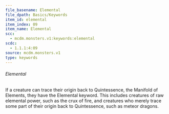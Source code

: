 ```yaml
---
file_basename: Elemental
file_dpath: Basics/Keywords
item_id: elemental
item_index: 09
item_name: Elemental
scc:
  - mcdm.monsters.v1:keywords:elemental
scdc:
  - 1.1.1:4:09
source: mcdm.monsters.v1
type: keywords
---
```


###### Elemental

If a creature can trace their origin back to Quintessence, the Manifold of Elements, they have the Elemental keyword. This includes creatures of raw elemental power, such as the crux of fire, and creatures who merely trace some part of their origin back to Quintessence, such as meteor dragons.
